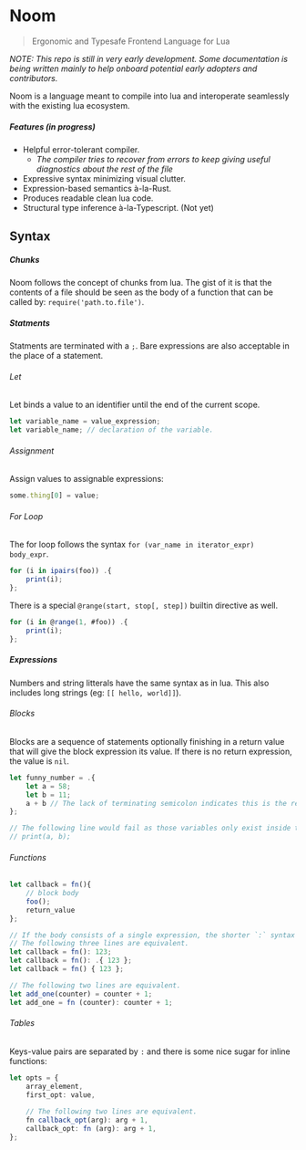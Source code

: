 # Noom
> Ergonomic and Typesafe Frontend Language for Lua

*NOTE: This repo is still in very early development. Some documentation is being written mainly to help onboard potential early adopters and contributors.*

Noom is a language meant to compile into lua and interoperate seamlessly with the existing lua ecosystem.

##### Features (in progress)
- Helpful error-tolerant compiler. 
  - *The compiler tries to recover from errors to keep giving useful diagnostics about the rest of the file*
- Expressive syntax minimizing visual clutter.
- Expression-based semantics à-la-Rust.
- Produces readable clean lua code.
- Structural type inference à-la-Typescript. (Not yet)

## Syntax
##### Chunks
Noom follows the concept of chunks from lua. The gist of it is that the contents of a file should be seen as the body of a function that can be called by: `require('path.to.file')`.

##### Statments
Statments are terminated with a `;`. Bare expressions are also acceptable in the place of a statement.

###### Let
Let binds a value to an identifier until the end of the current scope.
```typescript
let variable_name = value_expression;
let variable_name; // declaration of the variable.
```
###### Assignment
Assign values to assignable expressions:
```typescript
some.thing[0] = value;
```

###### For Loop
The for loop follows the syntax `for (var_name in iterator_expr) body_expr`.
```typescript
for (i in ipairs(foo)) .{
    print(i);
};
```

There is a special `@range(start, stop[, step])` builtin directive as well.
```typescript
for (i in @range(1, #foo)) .{
    print(i);
};
```

##### Expressions
Numbers and string litterals have the same syntax as in lua. This also includes long strings (eg: `[[ hello, world]]`).
###### Blocks
Blocks are a sequence of statements optionally finishing in a return value that will give the block expression its value.
If there is no return expression, the value is `nil`.
```typescript
let funny_number = .{
    let a = 58;
    let b = 11;
    a + b // The lack of terminating semicolon indicates this is the return value of the block
};

// The following line would fail as those variables only exist inside the block.
// print(a, b);
```
###### Functions
```typescript
let callback = fn(){
    // block body
    foo();
    return_value
};

// If the body consists of a single expression, the shorter `:` syntax can be used
// The following three lines are equivalent.
let callback = fn(): 123;
let callback = fn(): .{ 123 };
let callback = fn() { 123 };

// The following two lines are equivalent.
let add_one(counter) = counter + 1;
let add_one = fn (counter): counter + 1;
```

###### Tables
Keys-value pairs are separated by `:` and there is some nice sugar for inline functions:
```typescript
let opts = {
    array_element,
    first_opt: value,
    
    // The following two lines are equivalent.
    fn callback_opt(arg): arg + 1,
    callback_opt: fn (arg): arg + 1,
};
```
